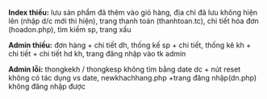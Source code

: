 **Index thiếu:**  lưu sản phẩm đã thêm vào giỏ hàng, 
        địa chỉ đã lưu không hiện lên (nhập d/c mới thì hiện), 
        trang thanh toán (thanhtoan.tc), 
        chi tiết hóa đơn (hoadon.php),
        tìm kiếm sp, trang xấu
        
**Admin thiếu:** đơn hàng + chi tiết dh,
             thống kế sp + chi tiết,
             thống kê kh + chi tiết + chi tiết hd kh,
             trang đăng nhập vào tk admin

**Admin lỗi:** thongkekh / thongkesp không tìm bằng date dc + nút reset không có tác dụng vs date,
newkhachhang.php +trang đăng nhập(dn.php) không đăng nhập được 


            
            
